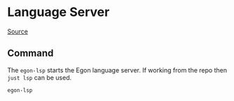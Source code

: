 # Language Server

[Source](https://github.com/egonlang/egonlang/tree/main/egonlang-lsp)

## Command

The `egon-lsp` starts the Egon language server. If working from the repo then `just lsp` can be used.

```shell
egon-lsp
```